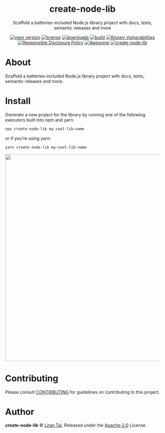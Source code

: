 <p align="center"><h1 align="center">
  create-node-lib
</h1>

<p align="center">
  Scaffold a batteries-included Node.js library project with docs, tests, semantic releases and more
</p>

<p align="center">
  <a href="https://www.npmjs.org/package/create-node-lib"><img src="https://badgen.net/npm/v/create-node-lib"alt="npm version"/></a>
  <a href="https://www.npmjs.org/package/create-node-lib"><img src="https://badgen.net/npm/license/create-node-lib"alt="license"/></a>
  <a href="https://www.npmjs.org/package/create-node-lib"><img src="https://badgen.net/npm/dt/create-node-lib"alt="downloads"/></a>
  <a href="https://travis-ci.org/lirantal/create-node-lib"><img src="https://badgen.net/travis/lirantal/create-node-lib" alt="build"/></a>
  <a href="https://snyk.io/test/github/lirantal/create-node-lib"><img src="https://snyk.io/test/github/lirantal/create-node-lib/badge.svg" alt="Known Vulnerabilities"/></a>
  <a href="./SECURITY.md"><img src="https://img.shields.io/badge/Security-Responsible%20Disclosure-yellow.svg" alt="Responsible Disclosure Policy" /></a>
  <a href="https://github.com/saojs/awesome-sao"><img src="https://cdn.rawgit.com/sindresorhus/awesome/d7305f38d29fed78fa85652e3a63e154dd8e8829/media/badge.svg" alt="Awesome"/></a>
  <a href="https://snyk.io/advisor/npm-package/create-node-lib"><img src="https://snyk.io/advisor/npm-package/create-node-lib/badge.svg" alt="create-node-lib"></a>
</p>

# About

Scaffold a batteries-included Node.js library project with docs, tests, semantic releases and more.

# Install

Generate a new project for the library by running one of the following executors built into npm and yarn:

```sh
npx create-node-lib my-cool-lib-name
```

or if you're using yarn:

```sh
yarn create node-lib my-cool-lib-name
```

<img width="675" src="https://user-images.githubusercontent.com/316371/51207479-91a39280-1913-11e9-9527-1b77bf0abb54.png">

# Contributing

Please consult [CONTRIBUTING](./CONTRIBUTING.md) for guidelines on contributing to this project.

# Author

**create-node-lib** © [Liran Tal](https://github.com/lirantal), Released under the [Apache-2.0](./LICENSE) License.
